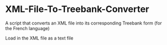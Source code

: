 # XML-File-To-Treebank-Converter
A script that converts an XML file into its corresponding Treebank form (for the French language)

Load in the XML file as a text file
